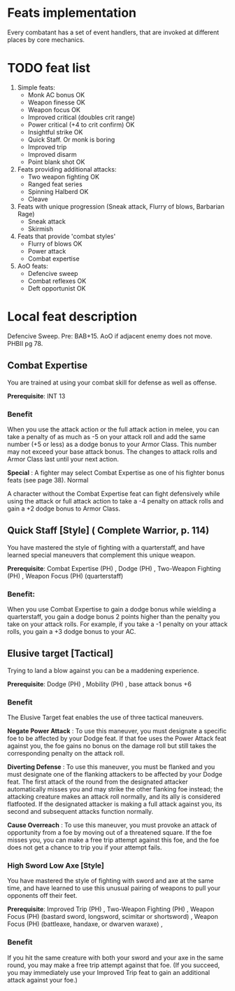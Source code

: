 # Feats implementation #

Every combatant has a set of event handlers, that are invoked at different places by core mechanics.


# TODO feat list #

1. Simple feats:
    - Monk AC bonus                     OK
    - Weapon finesse                    OK
    - Weapon focus                      OK
    - Improved critical (doubles crit range)
    - Power critical (+4 to crit confirm)   OK
    - Insightful strike                OK
    - Quick Staff. Or monk is boring
    - Improved trip
    - Improved disarm
    - Point blank shot                  OK
1. Feats providing additional attacks:
    - Two weapon fighting       OK
    - Ranged feat series
    - Spinning Halberd          OK
    - Cleave
1. Feats with unique progression (Sneak attack, Flurry of blows, Barbarian Rage)
    - Sneak attack
    - Skirmish
1. Feats that provide 'combat styles'
    - Flurry of blows                   OK
    - Power attack
    - Combat expertise
1. AoO feats:
    - Defencive sweep
    - Combat reflexes                   OK
    - Deft opportunist                  OK

# Local feat description #


Defencive Sweep. Pre: BAB+15. AoO if adjacent enemy does not move. PHBII pg 78.



## Combat Expertise ##
You are trained at using your combat skill for defense as well as offense.

**Prerequisite**: INT 13

### Benefit ###
When you use the attack action or the full attack action in melee, you can take a penalty of as much as -5 on your attack roll and add the same number (+5 or less) as a dodge bonus to your Armor Class. This number may not exceed your base attack bonus. The changes to attack rolls and Armor Class last until your next action.

**Special** : A fighter may select Combat Expertise as one of his fighter bonus feats (see page 38).
Normal

A character without the Combat Expertise feat can fight defensively while using the attack or full attack action to take a -4 penalty on attack rolls and gain a +2 dodge bonus to Armor Class.


## Quick Staff [Style] ( Complete Warrior, p. 114) ##
You have mastered the style of fighting with a quarterstaff, and have learned special maneuvers that complement this unique weapon.

**Prerequisite**: Combat Expertise (PH) , Dodge (PH) , Two-Weapon Fighting (PH) , Weapon Focus (PH) (quarterstaff)

### Benefit: ###
When you use Combat Expertise to gain a dodge bonus while wielding a quarterstaff, you gain a dodge bonus 2 points higher than the penalty you take on your attack rolls. For example, if you take a -1 penalty on your attack rolls, you gain a +3 dodge bonus to your AC.


## Elusive target [Tactical] ##

Trying to land a blow against you can be a maddening experience.

**Prerequisite**: Dodge (PH) , Mobility (PH) , base attack bonus +6

### Benefit ###

The Elusive Target feat enables the use of three tactical maneuvers.

**Negate Power Attack** : To use this maneuver, you must designate a specific foe to be affected by your Dodge feat. If that foe uses the Power Attack feat against you, the foe gains no bonus on the damage roll but still takes the corresponding penalty on the attack roll.

**Diverting Defense** : To use this maneuver, you must be flanked and you must designate one of the flanking attackers to be affected by your Dodge feat. The first attack of the round from the designated attacker automatically misses you and may strike the other flanking foe instead; the attacking creature makes an attack roll normally, and its ally is considered flatfooted. If the designated attacker is making a full attack against you, its second and subsequent attacks function normally.

**Cause Overreach** : To use this maneuver, you must provoke an attack of opportunity from a foe by moving out of a threatened square. If the foe misses you, you can make a free trip attempt against this foe, and the foe does not get a chance to trip you if your attempt fails.


### High Sword Low Axe [Style] ###

You have mastered the style of fighting with sword and axe at the same time, and have learned to use this unusual pairing of weapons to pull your opponents off their feet.

**Prerequisite**: Improved Trip (PH) , Two-Weapon Fighting (PH) , Weapon Focus (PH) (bastard sword, longsword, scimitar or shortsword) , Weapon Focus (PH) (battleaxe, handaxe, or dwarven waraxe) ,

### Benefit ###

If you hit the same creature with both your sword and your axe in the same round, you may make a free trip attempt against that foe. (If you succeed, you may immediately use your Improved Trip feat to gain an additional attack against your foe.)
